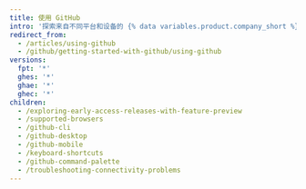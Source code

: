 ```yaml
---
title: 使用 GitHub
intro: '探索来自不同平台和设备的 {% data variables.product.company_short %} 产品。'
redirect_from:
  - /articles/using-github
  - /github/getting-started-with-github/using-github
versions:
  fpt: '*'
  ghes: '*'
  ghae: '*'
  ghec: '*'
children:
  - /exploring-early-access-releases-with-feature-preview
  - /supported-browsers
  - /github-cli
  - /github-desktop
  - /github-mobile
  - /keyboard-shortcuts
  - /github-command-palette
  - /troubleshooting-connectivity-problems
---
```


